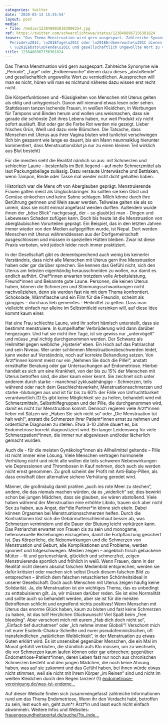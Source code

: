 ```yaml
---
categories: twitter
date: '2020-03-13 15:35:54'
layout: post
media:
- file: /media/1238488918103908354.jpg
ref: https://twitter.com/schwarzlichtwue/status/1238488967156301824
teaser: "Das Thema Menstruation wird gern ausgespart. Zahlreiche Synonyme wie \u201E\
  Periode\u201C, \u201ETage\u201C oder \u201EErdbeerwoche\u201C dienen dazu dieses\
  \ \u201Eabsto\xDFende\u201C und gesellschaftlich ungewollte Wort zu verniedlichen. "
title: 1238488967156301824
---
```

Das Thema Menstruation wird gern ausgespart. Zahlreiche Synonyme wie „Periode“, „Tage“ oder „Erdbeerwoche“ dienen dazu dieses „abstoßende“ und gesellschaftlich ungewollte Wort zu verniedlichen. 
Aussprechen will man es nicht, hören will man es nichtund näheres dazu wissen erst recht nicht. 

Die Körperfunktionen und -flüssigkeiten von Menschen mit Uterus gelten als eklig und unhygienisch. Davon will niemand etwas lesen oder sehen.
Stattdessen tanzen lachende Frauen, in weißen Kleidchen, in Werbungen für Tampons und Binden herum und wollen uns weismachen, dass sie gerade die schönste Zeit ihres Lebens haben, nur weil Produkt x/y nicht sofort ausläuft. Blut oder gar die Farbe Rot werden nie gezeigt.
Lieber frisches Grün, Weiß und dazu viele Blümchen. Die Tatsache, dass Menschen mit Uterus aus ihrer Vagina bluten wird tunlichst verschwiegen (Ich bin gespannt wie lange es dauert, bis ein Mann neunmalklug hierunter kommentiert, dass Menstruationsblut ja nur zu einen kleinen
Teil wirklich aus Blut besteht)

Für die meisten sieht die Realität nämlich so aus: mit Schmerzen und schlechter Laune – bestenfalls im Bett liegend – auf mehr Schmerzmittel als laut Packungsbeilage zulässig. Dazu versaute Unterwäsche und Bettlaken, wenn Tampon, Binde oder Tasse mal wieder nicht dicht gehalten haben. 



Historisch war die Mens oft von Aberglauben geprägt. Menstruierende Frauen galten meist als Unglücksbringer. So sollten sie kein Obst und Gemüse einkochen und keine Sahne schlagen.
Milch könne durch ihre Berührung gerinnen und Wein sauer werden. Teilweise galten sie als so unrein, dass sie nicht einmal angefasst werden durften. Außerdem wurde ihnen der „böse Blick“ nachgesagt, der – so glaubt(e) man -  Dingen und Lebewesen Schaden zufügen kann.
Doch bis heute ist die Menstruation von abergläubischen Vorurteilen geprägt. Ein Beispiel, das in den letzten Jahren immer wieder von den Medien aufgegriffen wurde, ist Nepal. Dort werden Menschen mit Uterus währenddessen aus der Dorfgemeinschaft ausgeschlossen und müssen in speziellen Hütten bleiben. Zwar ist diese Praxis verboten, wird jedoch leider noch immer praktiziert. 



In der Gesellschaft gibt es dementsprechend auch wenig bis keinerlei Verständnis, dass nicht alle Menschen mit Uterus gern ihre Menstruation haben oder gar darüber sprechen.
Sie kennen das Gefühl nicht, sich den Uterus am liebsten eigenhändig herausschneiden zu wollen, nur damit es endlich aufhört. Chef\*innen erwarten trotzdem volle Arbeitsleistung, Freund\*innen und Bekannte gute Laune. Personen, die keinen Uterus haben, können die Schmerzen und
Stimmungsschwankungen nicht nachvollziehen, denn sie werden fast nie mit dem Thema konfrontiert. Schokolade, Wärmflasche und ein Film für die Freundin, scheint als gängiges – durchaus lieb gemeintes - Heilmittel zu gelten.
Dass man vielleicht einfach nur alleine im Selbstmitleid versinken will, auf diese Idee kommt kaum einer. 

Hat eine Frau schlechte Laune, wird ihr sofort hämisch unterstellt, dass sie bestimmt menstruiere. In kumpelhafter Verbrüderung wird dann darüber hergezogen.
Und hat sie nicht ihre Tage, ist sie gewiss nur „untervögelt“ und müsse „mal richtig durchgenommen werden. Der Schwanz als Heilmittel gegen weibliche „Hysterie“ eben.  Ein Hoch auf das Patriarchat und sein Niveau.
Wer unter schlimmen Menstruationsbeschwerden leidet, kann weder auf Verständnis, noch auf korrekte Behandlung setzen. Von Ärzt\*innen kommt meist nur ein „Nehmen Sie doch die Pille!“, anstatt ernsthafter Beratung oder gar Untersuchungen auf Endometriose.
Hierbei handelt es sich um eine Krankheit, von der bis zu 15% der Menschen mit Uterus betroffen sind, die aber kaum einer kennt. Sie zeichnet sich unter anderem durch starke – manchmal zyklusabhängige – Schmerzen, teils während oder nach dem Geschlechtsverkehr,
Menstruationsschmerzen und starke -blutungen aus und ist für bis zu 60% der Fälle von Unfruchtbarkeit verantwortlich.(1) Es gibt keine Möglichkeit sie zu heilen, behandelt wird mit Schmerzmitteln, Selbsthilfegruppen und der Pille, die durchgenommen wird, damit es nicht zur
Menstruation kommt. Dennoch regieren viele Ärzt\*innen lieber mit Sätzen wie „Haben Sie sich nicht so“ oder „Die Menstruation tut halt weh!“, anstatt die Schmerzen ihrer Patient\*innen ernst zu nehmen und ordentliche Diagnosen zu stellen. Etwa 3-10 Jahre dauert es, bis Endometriose korrekt diagnostiziert wird. Ein langer Leidensweg für viele Schmerzpatient\*innen, die immer nur abgewiesen und/oder lächerlich gemacht wurden. 

Auch die - für die meisten Gynäkolog\*innen als Allheilmittel geltende – Pille ist nicht immer eine Lösung.
Viele Menschen vertragen hormonelle Verhütung nicht und nicht alle wollen die teils schweren Nebenwirkungen wie Depressionen und Thrombosen in Kauf nehmen, doch auch sie werden nicht ernst genommen.
Zu groß scheint der Profit mit Anti-Baby-Pillen, als dass ernsthaft über alternative sichere Verhütung geredet wird.  



Männer, die großmäulig damit prahlen „auch ins rote Meer zu stechen“, andere, die das niemals machen würden, da es „widerlich“ sei; dies bewirkt schon bei jungen Mädchen, dass sie glauben, sie wären abstoßend. Viele haben während der Menstruation eine erhöhte Libido, trauen sich aber nicht Sex zu haben, aus Angst, der\*die Partner\*in könne sich ekeln.
Dabei können Orgasmen bei Menstruationsschmerzen helfen. Durch die Kontraktionen löst sich die Gebärmutterschleimhaut besser ab, was Schmerzen vermindern und die Dauer der Blutung leicht verkürzen kann.
Das Patriarchat erwartet von Frauen cis zu sein und monogame, heterosexuelle Beziehungen einzugehen, damit die Fortpflanzung gesichert ist. Das Körperliche, die Nebenwirkungen und die Schmerzen von Menstruation und Geburt, alle Komplikationen und Probleme, werden ignoriert und totgeschwiegen. Medien zeigen – angeblich frisch gebackene Mütter – fit und gertenschlank, glücklich und schmerzfrei, zeigen Menstruierende sportlich und fröhlich in weiß. Wenn Frauen, dann in der Realität nicht diesem absolut falschen Medienbild entsprechen, werden sie dafür kritisiert oder machen sich selbst Druck diesem falschen Bild zu entsprechen – ähnlich dem falschen retuschierten Schönheitsideal in unserer Gesellschaft.
Doch auch Menschen mit Uterus zeigen häufig keine Solidarität. Ja, die Menstruation ist ein wichtiges Thema, das es unbedingt zu enttabuisieren gilt. Ja, wir müssen darüber reden.
Sie ist eine Normalität und sollte auch so behandelt werden, aber sie ist für die meisten Betroffenen schlicht und ergreifend nichts positives! Wenn Menschen mit Uterus das enorme Glück haben, kaum zu bluten und fast keine Schmerzen zu haben, ist das toll!
Herzlichen Glückwunsch! Viel Spaß beim „free bleeding“. Aber verschont mich mit eurem „Hab dich doch nicht so“, „Einfach tief durchatmen“ oder „Ich nehme immer Globoli“!
Verschont mich mit eurer Esoterik-Chakra-Scheiße und eurer pseudofeministischen, oft transfeindlichen „natürlichen Weiblichkeit“, in der Menstruation zu etwas Guten erklärt wird.
Es ist unsensibel gegenüber Menschen, die ein Mal im Monat gefühlt verbluten, die stündlich aufs Klo müssen, um zu wechseln, die vor Schmerzen kaum laufen können oder gar erbrechen; gegenüber Endometriose-Patient\*innen, deren Leben fast nur noch aus chronischen Schmerzen besteht und den jungen Mädchen, die noch keine Ahnung haben, was auf sie zukommt und das Gefühl haben, bei ihnen würde etwas nicht stimmen, weil sie nicht mit ihrem Körper „im Reinen“ sind und nicht im weißen Kleidchen durch den Regen tanzen!
(1) [endometriose-vereinigung.de/was-ist-endome…](https://www.endometriose-vereinigung.de/was-ist-endometriose.html) 

Auf dieser Website finden sich zusammengefasst zahlreiche Informationen rund um das Thema Endometriose. Wenn ihr den Verdacht habt, betroffen zu sein, lest euch ein, geht zum\*r Ärzt\*in und lasst euch nicht einfach abwimmeln.
Weitere Infos und Websites: [frauengesundheitsportal.de/suche/?tx_inde…](https://www.frauengesundheitsportal.de/suche/?tx_indexedsearch_pi2%5Baction%5D=search&tx_indexedsearch_pi2%5Bcontroller%5D=Search)